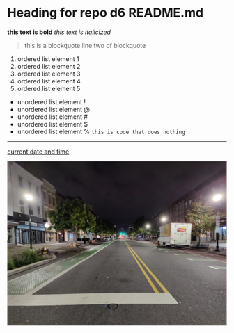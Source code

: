 # Heading for repo d6 README.md
**this text is bold**
*this text is italicized*
> this is a blockquote
> line two of blockquote
1. ordered list element 1
2. ordered list element 2
3. ordered list element 3
4. ordered list element 4
5. ordered list element 5
- unordered list element !
- unordered list element @
- unordered list element #
- unordered list element $
- unordered list element %
`this is code that does nothing`
---
[current date and time](time.gov)

![Washington Street Early in the Morning](washington.jpg)

